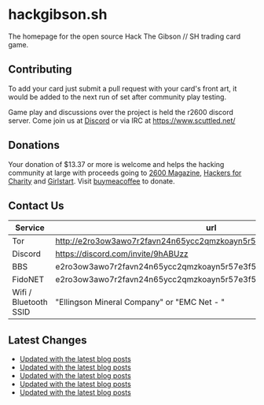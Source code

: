 # hackgibson.sh
The homepage for the open source Hack The Gibson // SH trading card game.


## Contributing

To add your card just submit a pull request with your card's front art, it would be added to the next run of set after community play testing.

Game play and discussions over the project is held the r2600 discord server. Come join us at [Discord](https://discord.com/invite/9hABUzz) or via IRC at https://www.scuttled.net/


## Donations

Your donation of $13.37 or more is welcome and helps the hacking community at large with proceeds going to [2600 Magazine](https://2600.com/), [Hackers for Charity](https://hackersforcharity.org) and [Girlstart](https://girlstart.org).  Visit [buymeacoffee](https://www.buymeacoffee.com/hackgibson.sh) to donate.


## Contact Us

Service | url
-|-
Tor | http://e2ro3ow3awo7r2favn24n65ycc2qmzkoayn5r57e3f56nvjwdcgg32ad.onion
Discord | https://discord.com/invite/9hABUzz
BBS | e2ro3ow3awo7r2favn24n65ycc2qmzkoayn5r57e3f56nvjwdcgg32ad.onion:23
FidoNET | e2ro3ow3awo7r2favn24n65ycc2qmzkoayn5r57e3f56nvjwdcgg32ad.onion:24554
Wifi / Bluetooth SSID | "Ellingson Mineral Company" or "EMC Net - <fidonet address>"

## Latest Changes
<!-- BLOG-POST-LIST:START -->
- [Updated with the latest blog posts](https://github.com/DFW2600/hackgibson.sh/commit/edf79579bcfb52650ef1023c951312f786e8491b)
- [Updated with the latest blog posts](https://github.com/DFW2600/hackgibson.sh/commit/d2942dbaa77fa4d3aa29804f52c57c73a09e7212)
- [Updated with the latest blog posts](https://github.com/DFW2600/hackgibson.sh/commit/caa4ffc3128a8b4b05fad3746018e96ecbcbcd17)
- [Updated with the latest blog posts](https://github.com/DFW2600/hackgibson.sh/commit/26fb9b1a4aa71b65f59c31e35a8628904698ee8c)
- [Updated with the latest blog posts](https://github.com/DFW2600/hackgibson.sh/commit/b39d4ab7590b8aa2ef4672750b7a9d58645fe2a2)
<!-- BLOG-POST-LIST:END -->
